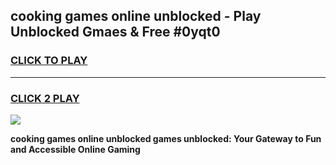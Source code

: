 
## cooking games online unblocked - Play Unblocked Gmaes & Free #0yqt0
<h3>
<a href="https://news.freeplayer.one?title=cooking_games_online_unblocked&ref=24F">CLICK TO PLAY</a></h3>
<hr>

<h3>
<a href="https://news.freeplayer.one?title=cooking_games_online_unblocked&ref=24F">CLICK 2 PLAY</a>
  
</h3>

<a href="https://news.freeplayer.one?title=cooking_games_online_unblocked&ref=24F/"><img src="https://clearcache.store/games.png"></a>


**cooking games online unblocked games unblocked: Your Gateway to Fun and Accessible Online Gaming**
